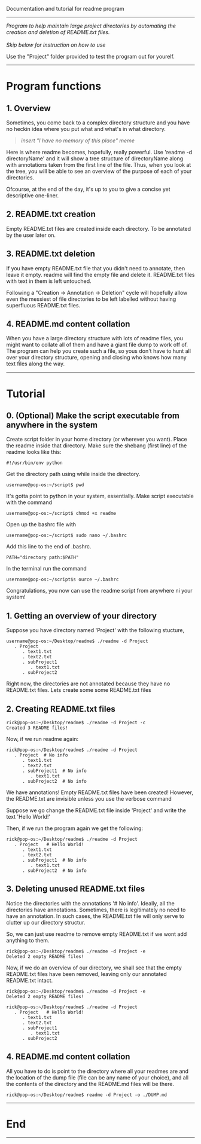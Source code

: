 Documentation and tutorial for readme program

* * *

*Program to help maintain large project directories by
automating the creation and deletion of README.txt files. 
<br><br>
Skip below for instruction on how to use*

Use the "Project" folder provided to test the program
out for yourelf.

* * *

# Program functions


## 1. Overview

Sometimes, you come back to a complex directory structure
and you have no heckin idea where you put what and what's
in what directory. 

> *insert "I have no memory of this place" meme*

Here is where readme becomes, hopefully, really powerful.
Use 'readme -d directoryName' and it will show a tree
structure of directoryName along with annotations taken
from the first line of the file. Thus, when you look
at the tree, you will be able to see an overview of the
purpose of each of your directories. 

Ofcourse, at the end of the day, it's up to you to
give a concise yet descriptive one-liner.



## 2. README.txt creation 
   
Empty README.txt files are created inside each directory.
To be annotated by the user later on. 



## 3. README.txt deletion

If you have empty README.txt file that you didn't need to
annotate, then leave it empty. readme will find the 
empty file and delete it. README.txt files with text in
them is left untouched. 

Following a "Creation -> Annotation -> Deletion" 
cycle will hopefully allow even the messiest of file 
directories to be left labelled without having
superfluous README.txt files.


## 4. README.md content collation

When you have a large directory structure with lots of
readme files, you might want to collate all of them
and have a giant file dump to work off of. The program
can help you create such a file, so yous don't have
to hunt all over your directory structure, opening and
closing who knows how many text files along the way.


* * *


#	Tutorial


## 0. (Optional) Make the script executable from anywhere in the system

Create script folder in your home directory (or wherever you want).
Place the readme inside that directory.
Make sure the shebang (first line) of the readme looks like this:
   
   	#!/usr/bin/env python
   
Get the directory path using while inside the directory.

   	username@pop-os:~/script$ pwd

It's gotta point to python in your system, essentially.
Make script executable with the command 
   
   	username@pop-os:~/script$ chmod +x readme 
   
Open up the bashrc file with 
   
   	username@pop-os:~/script$ sudo nano ~/.bashrc
   
Add this line to the end of .bashrc.
   
   	PATH="directory path:$PATH"
   
In the terminal run the command 

   	username@pop-os:~/script$s ource ~/.bashrc

Congratulations, you now can use the readme script from anywhere ni your system! 



## 1. Getting an overview of your directory

Suppose you have directory named 'Project' with the following stucture, 

	username@pop-os:~/Desktop/readme$ ./readme -d Project
	   . Project
	      . text1.txt
	      . text2.txt
	      . subProject1
	         . text1.txt
	      . subProject2

Right now, the directories are not annotated because they have no
README.txt files. Lets create some some README.txt files



## 2. Creating README.txt files

	rick@pop-os:~/Desktop/readme$ ./readme -d Project -c
	Created 3 README files!

Now, if we run readme again:
	
	rick@pop-os:~/Desktop/readme$ ./readme -d Project 
	   . Project  # No info	
	      . text1.txt
	      . text2.txt
	      . subProject1  # No info	
	         . text1.txt
	      . subProject2  # No info	

We have annotations! Empty README.txt files have been created!
However, the README.txt are invisible unless you use the verbose command

Suppose we go change the README.txt file inside 'Project' and write
the text 'Hello World!'
 
Then, if we run the program again we get the following:

	rick@pop-os:~/Desktop/readme$ ./readme -d Project
	   . Project   # Hello World!
	      . text1.txt
	      . text2.txt
	      . subProject1  # No info	
	         . text1.txt
	      . subProject2  # No info	



## 3. Deleting unused README.txt files

Notice the directories with the annotations '# No info'. 
Ideally, all the directories have annotations. Sometimes, 
there is legitimately no need to have an annotation. In such 
cases, the README.txt file will only serve to clutter up our 
directory structur. 

So, we can just use readme to remove empty README.txt if we
wont add anything to them.

	rick@pop-os:~/Desktop/readme$ ./readme -d Project -e
	Deleted 2 empty README files!


Now, if we do an overview of our directory, we shall see
that the empty README.txt files have been removed, leaving
only our annotated README.txt intact.

	rick@pop-os:~/Desktop/readme$ ./readme -d Project -e
	Deleted 2 empty README files!
	
	rick@pop-os:~/Desktop/readme$ ./readme -d Project 
	   . Project   # Hello World!
	      . text1.txt
	      . text2.txt
	      . subProject1
	         . text1.txt
	      . subProject2
	


## 4. README.md content collation

All you have to do is point to the directory where all your
readmes are and the location of the dump file (file can be
any name of your choice), and all the contents of the 
directory and the README.md files will be there.


	rick@pop-os:~/Desktop/readme$ readme -d Project -o ./DUMP.md


----------------------------------------------------------------
# End
----------------------------------------------------------------